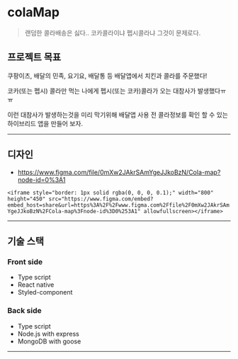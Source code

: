 # colaMap
> 랜덤한 콜라배송은 싫다.. 코카콜라이냐 펩시콜라냐 그것이 문제로다.



## 프로젝트 목표

쿠팡이츠, 배달의 민족, 요기요, 배달통 등 배달앱에서 치킨과 콜라를 주문했다!   

코카(또는 펩시) 콜라만 먹는 나에게 펩시(또는 코카)콜라가 오는 대참사가 발생했다ㅠㅠ   

이런 대참사가 발생하는것을 미리 막기위해 배달앱 사용 전 콜라정보를 확인 할 수 있는 하이브리드 앱을 만들어 보자.   

***

## 디자인

* https://www.figma.com/file/0mXw2JAkrSAmYgeJJkoBzN/Cola-map?node-id=0%3A1

`<iframe style="border: 1px solid rgba(0, 0, 0, 0.1);" width="800" height="450" src="https://www.figma.com/embed?embed_host=share&url=https%3A%2F%2Fwww.figma.com%2Ffile%2F0mXw2JAkrSAmYgeJJkoBzN%2FCola-map%3Fnode-id%3D0%253A1" allowfullscreen></iframe>`

***

## 기술 스택

### Front side

* Type script
* React native
* Styled-component

### Back side 

* Type script
* Node.js with express
* MongoDB with goose

***


